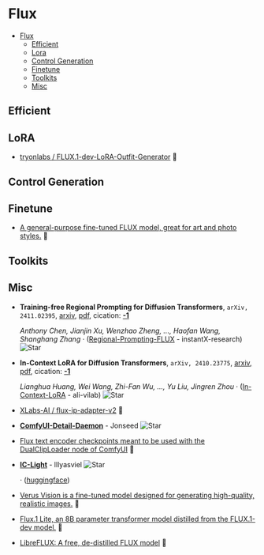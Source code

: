 # Flux

- [Flux](#flux) 
  - [Efficient](#efficient)
  - [Lora](#lora)
  - [Control Generation](#control-generation)
  - [Finetune](#finetune)
  - [Toolkits](#toolkits)
  - [Misc](#misc)


## Efficient


## LoRA

- [tryonlabs / FLUX.1-dev-LoRA-Outfit-Generator](https://huggingface.co/tryonlabs/FLUX.1-dev-LoRA-Outfit-Generator)  🤗

## Control Generation


## Finetune

- [A general-purpose fine-tuned FLUX model, great for art and photo styles.](https://huggingface.co/mikeyandfriends/PixelWave_FLUX.1-dev_03)  🤗 

## Toolkits


## Misc

- **Training-free Regional Prompting for Diffusion Transformers**, `arXiv, 2411.02395`, [arxiv](http://arxiv.org/abs/2411.02395v1), [pdf](http://arxiv.org/pdf/2411.02395v1.pdf), cication: [**-1**](None) 

	 *Anthony Chen, Jianjin Xu, Wenzhao Zheng, ..., Haofan Wang, Shanghang Zhang* · ([Regional-Prompting-FLUX](https://github.com/instantX-research/Regional-Prompting-FLUX) - instantX-research) ![Star](https://img.shields.io/github/stars/instantX-research/Regional-Prompting-FLUX.svg?style=social&label=Star)
- **In-Context LoRA for Diffusion Transformers**, `arXiv, 2410.23775`, [arxiv](http://arxiv.org/abs/2410.23775v3), [pdf](http://arxiv.org/pdf/2410.23775v3.pdf), cication: [**-1**](None) 

	 *Lianghua Huang, Wei Wang, Zhi-Fan Wu, ..., Yu Liu, Jingren Zhou* · ([In-Context-LoRA](https://github.com/ali-vilab/In-Context-LoRA) - ali-vilab) ![Star](https://img.shields.io/github/stars/ali-vilab/In-Context-LoRA.svg?style=social&label=Star)
- [XLabs-AI / flux-ip-adapter-v2](https://huggingface.co/XLabs-AI/flux-ip-adapter-v2)  🤗 
- [**ComfyUI-Detail-Daemon**](https://github.com/Jonseed/ComfyUI-Detail-Daemon) - Jonseed ![Star](https://img.shields.io/github/stars/Jonseed/ComfyUI-Detail-Daemon.svg?style=social&label=Star) 
- [Flux text encoder checkpoints meant to be used with the DualClipLoader node of ComfyUI](https://huggingface.co/comfyanonymous/flux_text_encoders)  🤗 
- [**IC-Light**](https://github.com/lllyasviel/IC-Light/discussions/98) - lllyasviel ![Star](https://img.shields.io/github/stars/lllyasviel/IC-Light.svg?style=social&label=Star) 

	 · ([huggingface](https://huggingface.co/spaces/lllyasviel/iclight-v2))
- [Verus Vision is a fine-tuned model designed for generating high-quality, realistic images.](https://huggingface.co/SG161222/Verus_Vision_1.0b)  🤗 
- [Flux.1 Lite, an 8B parameter transformer model distilled from the FLUX.1-dev model.](https://huggingface.co/Freepik/flux.1-lite-8B-alpha)  🤗 
- [LibreFLUX: A free, de-distilled FLUX model](https://huggingface.co/jimmycarter/LibreFLUX)  🤗 